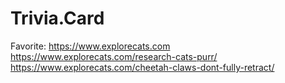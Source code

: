 # Trivia.Card
Favorite: https://www.explorecats.com https://www.explorecats.com/research-cats-purr/ https://www.explorecats.com/cheetah-claws-dont-fully-retract/
